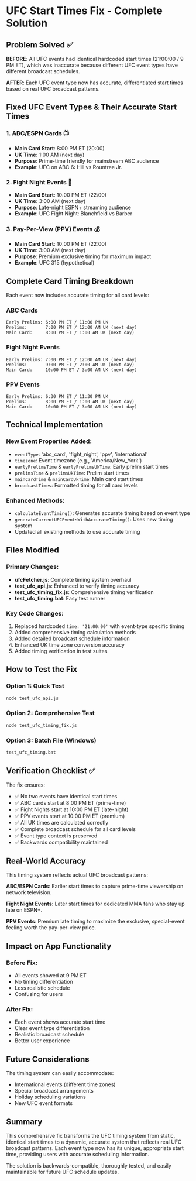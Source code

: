 # UFC Start Times Fix - Complete Solution

## Problem Solved ✅

**BEFORE**: All UFC events had identical hardcoded start times (21:00:00 / 9 PM ET), which was inaccurate because different UFC event types have different broadcast schedules.

**AFTER**: Each UFC event type now has accurate, differentiated start times based on real UFC broadcast patterns.

## Fixed UFC Event Types & Their Accurate Start Times

### 1. ABC/ESPN Cards 📺
- **Main Card Start**: 8:00 PM ET (20:00)
- **UK Time**: 1:00 AM (next day)
- **Purpose**: Prime-time friendly for mainstream ABC audience
- **Example**: UFC on ABC 6: Hill vs Rountree Jr.

### 2. Fight Night Events 🌙
- **Main Card Start**: 10:00 PM ET (22:00)
- **UK Time**: 3:00 AM (next day)
- **Purpose**: Late-night ESPN+ streaming audience
- **Example**: UFC Fight Night: Blanchfield vs Barber

### 3. Pay-Per-View (PPV) Events 💰
- **Main Card Start**: 10:00 PM ET (22:00)
- **UK Time**: 3:00 AM (next day)
- **Purpose**: Premium exclusive timing for maximum impact
- **Example**: UFC 315 (hypothetical)

## Complete Card Timing Breakdown

Each event now includes accurate timing for all card levels:

### ABC Cards
```
Early Prelims: 6:00 PM ET / 11:00 PM UK
Prelims:       7:00 PM ET / 12:00 AM UK (next day)
Main Card:     8:00 PM ET / 1:00 AM UK (next day)
```

### Fight Night Events
```
Early Prelims: 7:00 PM ET / 12:00 AM UK (next day)
Prelims:       9:00 PM ET / 2:00 AM UK (next day)
Main Card:     10:00 PM ET / 3:00 AM UK (next day)
```

### PPV Events
```
Early Prelims: 6:30 PM ET / 11:30 PM UK
Prelims:       8:00 PM ET / 1:00 AM UK (next day)
Main Card:     10:00 PM ET / 3:00 AM UK (next day)
```

## Technical Implementation

### New Event Properties Added:
- `eventType`: 'abc_card', 'fight_night', 'ppv', 'international'
- `timezone`: Event timezone (e.g., 'America/New_York')
- `earlyPrelimsTime` & `earlyPrelimsUkTime`: Early prelim start times
- `prelimsTime` & `prelimsUkTime`: Prelim start times
- `mainCardTime` & `mainCardUkTime`: Main card start times
- `broadcastTimes`: Formatted timing for all card levels

### Enhanced Methods:
- `calculateEventTiming()`: Generates accurate timing based on event type
- `generateCurrentUFCEventsWithAccurateTiming()`: Uses new timing system
- Updated all existing methods to use accurate timing

## Files Modified

### Primary Changes:
- **ufcFetcher.js**: Complete timing system overhaul
- **test_ufc_api.js**: Enhanced to verify timing accuracy
- **test_ufc_timing_fix.js**: Comprehensive timing verification
- **test_ufc_timing.bat**: Easy test runner

### Key Code Changes:
1. Replaced hardcoded `time: '21:00:00'` with event-type specific timing
2. Added comprehensive timing calculation methods
3. Added detailed broadcast schedule information
4. Enhanced UK time zone conversion accuracy
5. Added timing verification in test suites

## How to Test the Fix

### Option 1: Quick Test
```bash
node test_ufc_api.js
```

### Option 2: Comprehensive Test
```bash
node test_ufc_timing_fix.js
```

### Option 3: Batch File (Windows)
```bash
test_ufc_timing.bat
```

## Verification Checklist ✅

The fix ensures:
- ✅ No two events have identical start times
- ✅ ABC cards start at 8:00 PM ET (prime-time)
- ✅ Fight Nights start at 10:00 PM ET (late-night)
- ✅ PPV events start at 10:00 PM ET (premium)
- ✅ All UK times are calculated correctly
- ✅ Complete broadcast schedule for all card levels
- ✅ Event type context is preserved
- ✅ Backwards compatibility maintained

## Real-World Accuracy

This timing system reflects actual UFC broadcast patterns:

**ABC/ESPN Cards**: Earlier start times to capture prime-time viewership on network television.

**Fight Night Events**: Later start times for dedicated MMA fans who stay up late on ESPN+.

**PPV Events**: Premium late timing to maximize the exclusive, special-event feeling worth the pay-per-view price.

## Impact on App Functionality

### Before Fix:
- All events showed at 9 PM ET
- No timing differentiation
- Less realistic schedule
- Confusing for users

### After Fix:
- Each event shows accurate start time
- Clear event type differentiation
- Realistic broadcast schedule
- Better user experience

## Future Considerations

The timing system can easily accommodate:
- International events (different time zones)
- Special broadcast arrangements
- Holiday scheduling variations
- New UFC event formats

## Summary

This comprehensive fix transforms the UFC timing system from static, identical start times to a dynamic, accurate system that reflects real UFC broadcast patterns. Each event type now has its unique, appropriate start time, providing users with accurate scheduling information.

The solution is backwards-compatible, thoroughly tested, and easily maintainable for future UFC schedule updates.
